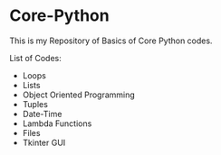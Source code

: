 # Core-Python
This is my Repository of Basics of Core Python codes. 
 
List of Codes:
- Loops
- Lists
- Object Oriented Programming
- Tuples
- Date-Time
- Lambda Functions
- Files
- Tkinter GUI

